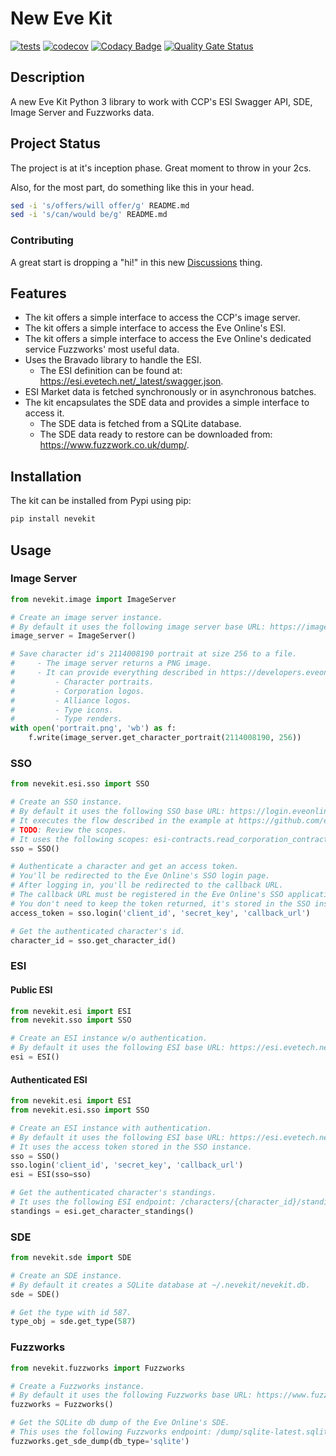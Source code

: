 # New Eve Kit

[![tests](https://github.com/jorgejch/nevekit/actions/workflows/python-test.yml/badge.svg)](https://github.com/jorgejch/nevekit/actions/workflows/python-test.yml) [![codecov](https://codecov.io/gh/jorgejch/nevekit/graph/badge.svg?token=8OFRYTH59M)](https://codecov.io/gh/jorgejch/nevekit) [![Codacy Badge](https://app.codacy.com/project/badge/Grade/063df9d27de14dbbbe27fa984c57d77c)](https://app.codacy.com/gh/jorgejch/nevekit/dashboard?utm_source=gh\&utm_medium=referral\&utm_content=\&utm_campaign=Badge_grade)
[![Quality Gate Status](https://sonarcloud.io/api/project_badges/measure?project=jorgejch_nevekit\&metric=alert_status)](https://sonarcloud.io/summary/new_code?id=jorgejch_nevekit)

## Description

A new Eve Kit Python 3 library to work with CCP's ESI Swagger API, SDE, Image Server and Fuzzworks data.

## Project Status

The project is at it's inception phase. Great moment to throw in your 2cs.

Also, for the most part, do something like this in your head.

```bash
sed -i 's/offers/will offer/g' README.md
sed -i 's/can/would be/g' README.md
```

### Contributing

A great start is dropping a "hi!" in this new [Discussions](https://github.com/jorgejch/nevekit/discussions/2) thing.

## Features

* The kit offers a simple interface to access the CCP's image server.
* The kit offers a simple interface to access the Eve Online's ESI.
* The kit offers a simple interface to access the Eve Online's dedicated service Fuzzworks' most useful data.
* Uses the Bravado library to handle the ESI.
  * The ESI definition can be found at: <https://esi.evetech.net/_latest/swagger.json>.
* ESI Market data is fetched synchronously or in asynchronous batches.
* The kit encapsulates the SDE data and provides a simple interface to access it.
  * The SDE data is fetched from a SQLite database.
  * The SDE data ready to restore can be downloaded from: <https://www.fuzzwork.co.uk/dump/>.

## Installation

The kit can be installed from Pypi using pip:

```bash
pip install nevekit
```

## Usage

### Image Server

```python
from nevekit.image import ImageServer

# Create an image server instance.
# By default it uses the following image server base URL: https://images.evetech.net/.
image_server = ImageServer()

# Save character id's 2114008190 portrait at size 256 to a file.
#     - The image server returns a PNG image.
#     - It can provide everything described in https://developers.eveonline.com/blog/article/from-image-server-to-a-whole-new-image-service-1:
#         - Character portraits.
#         - Corporation logos.
#         - Alliance logos.
#         - Type icons.
#         - Type renders.
with open('portrait.png', 'wb') as f:
    f.write(image_server.get_character_portrait(2114008190, 256))
```

### SSO

```python
from nevekit.esi.sso import SSO

# Create an SSO instance.
# By default it uses the following SSO base URL: https://login.eveonline.com/.
# It executes the flow described in the example at https://github.com/esi/esi-docs/blob/master/examples/python/sso/esi_oauth_native.py to get an access token.
# TODO: Review the scopes.
# It uses the following scopes: esi-contracts.read_corporation_contracts.v1, esi-contracts.read_character_contracts.v1.
sso = SSO()

# Authenticate a character and get an access token.
# You'll be redirected to the Eve Online's SSO login page.
# After logging in, you'll be redirected to the callback URL.
# The callback URL must be registered in the Eve Online's SSO application.
# You don't need to keep the token returned, it's stored in the SSO instance.
access_token = sso.login('client_id', 'secret_key', 'callback_url')

# Get the authenticated character's id.
character_id = sso.get_character_id()
```

### ESI

#### Public ESI

```python
from nevekit.esi import ESI
from nevekit.sso import SSO

# Create an ESI instance w/o authentication.
# By default it uses the following ESI base URL: https://esi.evetech.net/.
esi = ESI()
```

#### Authenticated ESI

```python
from nevekit.esi import ESI
from nevekit.esi.sso import SSO

# Create an ESI instance with authentication.
# By default it uses the following ESI base URL: https://esi.evetech.net/.
# It uses the access token stored in the SSO instance.
sso = SSO()
sso.login('client_id', 'secret_key', 'callback_url')
esi = ESI(sso=sso)

# Get the authenticated character's standings.
# It uses the following ESI endpoint: /characters/{character_id}/standings/.
standings = esi.get_character_standings()
```

### SDE

```python
from nevekit.sde import SDE

# Create an SDE instance.
# By default it creates a SQLite database at ~/.nevekit/nevekit.db.
sde = SDE()

# Get the type with id 587.
type_obj = sde.get_type(587)
```

### Fuzzworks

```python
from nevekit.fuzzworks import Fuzzworks

# Create a Fuzzworks instance.
# By default it uses the following Fuzzworks base URL: https://www.fuzzwork.co.uk/.
fuzzworks = Fuzzworks()

# Get the SQLite db dump of the Eve Online's SDE.
# This uses the following Fuzzworks endpoint: /dump/sqlite-latest.sqlite.bz2.
fuzzworks.get_sde_dump(db_type='sqlite')
```
